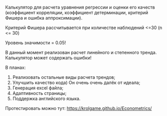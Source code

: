 Калькулятор для расчета уравнения регрессии и оценки его качеств (коэффициент корреляции, коэффициент детерминации, критерий Фишера и ошибка аппроксимации).

Критерий Фишера рассчитывается при количестве наблюдений <=30 (n <= 30)

Уровень значимости = 0.05!

В данный момент реализован расчет линейного и степенного тренда. Калькулятор может содержать ошибки!

В планах:
1) Реализовать остальные виды расчета трендов;
2) Улучшить качество кода) Он очень очень далёк от идеала;
3) Генерация excel файла;
4) Адаптивность страницы;
5) Поддержка английского языка.

Протестировать можно тут: https://krolgame.github.io/Econometrics/
